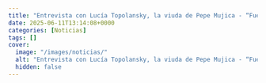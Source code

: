 ```yaml
---
title: "Entrevista con Lucía Topolansky, la viuda de Pepe Mujica - “Fue una amistad y una relación profunda”"
date: 2025-06-11T13:14:08+0000
categories: [Noticias]
tags: []
cover:
  image: "/images/noticias/"
  alt: "Entrevista con Lucía Topolansky, la viuda de Pepe Mujica - “Fue una amistad y una relación profunda”"
  hidden: false
---
```



